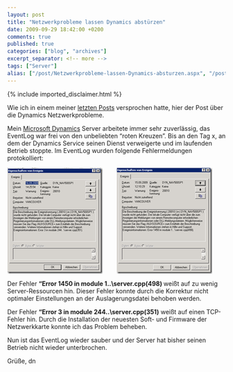 ```yaml
---
layout: post
title: "Netzwerkprobleme lassen Dynamics abstürzen"
date: 2009-09-29 18:42:00 +0200
comments: true
published: true
categories: ["blog", "archives"]
excerpt_separator: <!-- more -->
tags: ["Server"]
alias: ["/post/Netzwerkprobleme-lassen-Dynamics-absturzen.aspx", "/post/netzwerkprobleme-lassen-dynamics-absturzen.aspx"]
---
```

<!-- more -->
{% include imported_disclaimer.html %}
<p>Wie ich in einem meiner <a href="/post/Fehler-bei-HP-Netzwerkkarten-Update.aspx" target="_blank">letzten Posts</a> versprochen hatte, hier der Post über die Dynamics Netzwerkprobleme.</p>  <p>Mein <a href="http://www.microsoft.com/germany/dynamics/" target="_blank">Microsoft Dynamics</a> Server arbeitete immer sehr zuverlässig, das EventLog war frei von den unbeliebten “roten Kreuzen”. Bis an den Tag x, an dem der Dynamics Service seinen Dienst verweigerte und im laufenden Betrieb stoppte. Im EventLog wurden folgende Fehlermeldungen protokolliert:</p>  <p><a href="/assets/image_74.png" target="_blank"><img style="border-right-width: 0px; display: inline; border-top-width: 0px; border-bottom-width: 0px; margin-left: 0px; border-left-width: 0px; margin-right: 0px" title="image" border="0" alt="image" align="left" src="/assets/image_thumb_74.png" width="220" height="244" /></a><a href="/assets/image_75.png" target="_blank"><img style="border-right-width: 0px; display: block; float: none; border-top-width: 0px; border-bottom-width: 0px; margin-left: auto; border-left-width: 0px; margin-right: auto" title="image" border="0" alt="image" src="/assets/image_thumb_75.png" width="221" height="244" /></a> </p>  <p>Der Fehler <strong>“Error 1450 in module 1..\server.cpp(498) </strong>weißt auf zu wenig Server-Ressourcen hin. Dieser Fehler konnte durch die Korrektur nicht optimaler Einstellungen an der Auslagerungsdatei behoben werden.</p>  <p>Der Fehler <strong>“Error 3 in module 244..\server.cpp(351)</strong> weißt auf einen TCP-Fehler hin. Durch die Installation der neuesten Soft- und Firmware der Netzwerkkarte konnte ich das Problem beheben.</p>  <p>Nun ist das EventLog wieder sauber und der Server hat bisher seinen Betrieb nicht wieder unterbrochen.</p>  <p>Grüße, dn</p>
